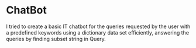# ChatBot
I tried to create a basic IT chatbot for the queries requested by the user with a predefined keywords using a dictionary data set efficiently, answering the queries by finding subset string in Query.
